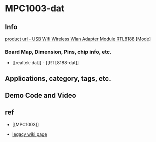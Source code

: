 
# MPC1003-dat

## Info

[product url - USB Wifi Wireless Wlan Adapter Module RTL8188 [Mode]](https://www.electrodragon.com/product/wireless-usb-wifi-module/)

### Board Map, Dimension, Pins, chip info, etc.

- [[realtek-dat]] - [[RTL8188-dat]]

## Applications, category, tags, etc. 

## Demo Code and Video

## ref 


- [[MPC1003]] 

- [legacy wiki page ](https://www.electrodragon.com/w/RTL8188)


